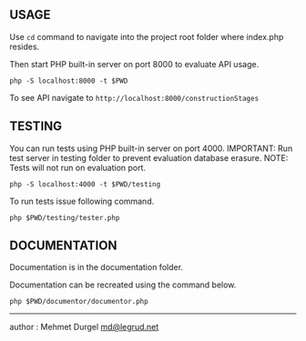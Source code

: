 USAGE
-----

Use `cd` command to navigate into the project root folder where index.php resides.

Then start PHP built-in server on port 8000 to evaluate API usage.
```
php -S localhost:8000 -t $PWD
```
To see API navigate to `http://localhost:8000/constructionStages`

TESTING
-------

You can run tests using PHP built-in server on port 4000.
IMPORTANT: Run test server in testing folder to prevent evaluation database erasure.
NOTE: Tests will not run on evaluation port.

```
php -S localhost:4000 -t $PWD/testing
```
To run tests  issue following command.

```
php $PWD/testing/tester.php
```

DOCUMENTATION
-------------

Documentation is in the documentation folder.

Documentation can be recreated using the command below.

```
php $PWD/documentor/documentor.php
```

--------------------------------------------------------------------------------

author : Mehmet Durgel <md@legrud.net>
